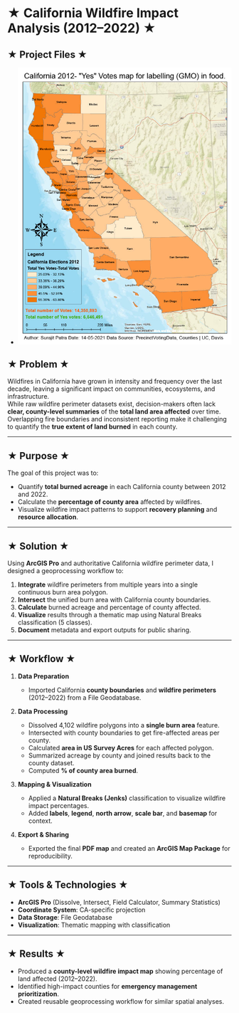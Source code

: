 # ★ California Wildfire Impact Analysis (2012–2022) ★

## ★ Project Files ★
-  ![map](images/electoral_politics.jpg)

## ★ Problem ★
Wildfires in California have grown in intensity and frequency over the last decade, leaving a significant impact on communities, ecosystems, and infrastructure.  
While raw wildfire perimeter datasets exist, decision-makers often lack **clear, county-level summaries** of the **total land area affected** over time.  
Overlapping fire boundaries and inconsistent reporting make it challenging to quantify the **true extent of land burned** in each county.

---

## ★ Purpose ★
The goal of this project was to:
- Quantify **total burned acreage** in each California county between 2012 and 2022.
- Calculate the **percentage of county area** affected by wildfires.
- Visualize wildfire impact patterns to support **recovery planning** and **resource allocation**.

---

## ★ Solution ★
Using **ArcGIS Pro** and authoritative California wildfire perimeter data, I designed a geoprocessing workflow to:
1. **Integrate** wildfire perimeters from multiple years into a single continuous burn area polygon.
2. **Intersect** the unified burn area with California county boundaries.
3. **Calculate** burned acreage and percentage of county affected.
4. **Visualize** results through a thematic map using Natural Breaks classification (5 classes).
5. **Document** metadata and export outputs for public sharing.

---

## ★ Workflow ★
1. **Data Preparation**
   - Imported California **county boundaries** and **wildfire perimeters** (2012–2022) from a File Geodatabase.
   
2. **Data Processing**
   - Dissolved 4,102 wildfire polygons into a **single burn area** feature.
   - Intersected with county boundaries to get fire-affected areas per county.
   - Calculated **area in US Survey Acres** for each affected polygon.
   - Summarized acreage by county and joined results back to the county dataset.
   - Computed **% of county area burned**.

3. **Mapping & Visualization**
   - Applied a **Natural Breaks (Jenks)** classification to visualize wildfire impact percentages.
   - Added **labels**, **legend**, **north arrow**, **scale bar**, and **basemap** for context.

4. **Export & Sharing**
   - Exported the final **PDF map** and created an **ArcGIS Map Package** for reproducibility.

---

## ★ Tools & Technologies ★
- **ArcGIS Pro** (Dissolve, Intersect, Field Calculator, Summary Statistics)
- **Coordinate System**: CA-specific projection
- **Data Storage**: File Geodatabase
- **Visualization**: Thematic mapping with classification

---

## ★ Results ★
- Produced a **county-level wildfire impact map** showing percentage of land affected (2012–2022).
- Identified high-impact counties for **emergency management prioritization**.
- Created reusable geoprocessing workflow for similar spatial analyses.
